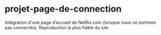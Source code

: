 # projet-page-de-connection
 Intégration d'une page d’accueil de Netflix.com (lorsque nous ne sommes pas connectés). Reproduction la plus fidèle du site
